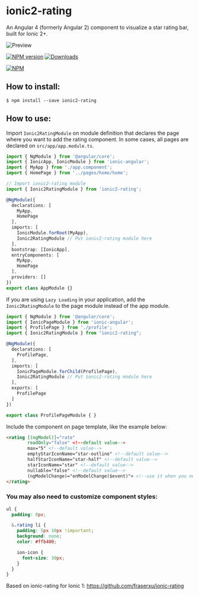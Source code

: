 ionic2-rating
=============

An Angular 4 (formerly Angular 2) component to visualize a star rating bar, built for Ionic 2+.

![Preview][preview-image]

[![NPM version][npm-image]][npm-url] [![Downloads][downloads-image]][downloads-url]

[![NPM][nodei-image]][nodei-url]

## How to install:

```
$ npm install --save ionic2-rating
```

## How to use:

Import `Ionic2RatingModule` on module definition that declares the page where you want to add the rating component. In some cases, all pages are declared on `src/app/app.module.ts`.
```typescript
import { NgModule } from '@angular/core';
import { IonicApp, IonicModule } from 'ionic-angular';
import { MyApp } from './app.component';
import { HomePage } from '../pages/home/home';

// Import ionic2-rating module
import { Ionic2RatingModule } from 'ionic2-rating';

@NgModule({
  declarations: [
    MyApp,
    HomePage
  ],
  imports: [
    IonicModule.forRoot(MyApp),
    Ionic2RatingModule // Put ionic2-rating module here
  ],
  bootstrap: [IonicApp],
  entryComponents: [
    MyApp,
    HomePage
  ],
  providers: []
})
export class AppModule {}
```
If you are using `Lazy Loading` in your application, add the `Ionic2RatingModule` to the page module instead of the app module.
```typescript
import { NgModule } from '@angular/core';
import { IonicPageModule } from 'ionic-angular';
import { ProfilePage } from './profile';
import { Ionic2RatingModule } from "ionic2-rating";

@NgModule({
  declarations: [
    ProfilePage,
  ],
  imports: [
    IonicPageModule.forChild(ProfilePage),
    Ionic2RatingModule // Put ionic2-rating module here
  ],
  exports: [
    ProfilePage
  ]
})

export class ProfilePageModule { }
```

Include the component on page template, like the example below:
```HTML
<rating [(ngModel)]="rate" 
        readOnly="false" <!--default value-->
        max="5" <!--default value-->
        emptyStarIconName="star-outline" <!--default value-->
        halfStarIconName="star-half" <!--default value-->
        starIconName="star" <!--default value-->
        nullable="false" <!--default value-->
        (ngModelChange)="onModelChange($event)"> <!--use it when you need to do something when user clicks on a star. in case you only need to change ngModel property, this property can be ommited.-->
</rating>
```

### You may also need to customize component styles:

```CSS
ul {
  padding: 0px;

  &.rating li {
    padding: 5px 10px !important;
    background: none;
    color: #ffb400;

    ion-icon {
      font-size: 30px;
    }
  }
}
```

Based on ionic-rating for Ionic 1: https://github.com/fraserxu/ionic-rating

[preview-image]: https://github.com/andrucz/ionic2-rating/blob/master/preview.gif
[npm-url]: https://www.npmjs.com/package/ionic2-rating
[npm-image]: https://img.shields.io/npm/v/ionic2-rating.svg
[nodei-image]: https://nodei.co/npm/ionic2-rating.png?downloads=true&downloadRank=true&stars=true
[nodei-url]: https://www.npmjs.com/package/ionic2-rating
[downloads-image]: https://img.shields.io/npm/dm/ionic2-rating.svg
[downloads-url]: http://badge.fury.io/js/ionic2-rating
